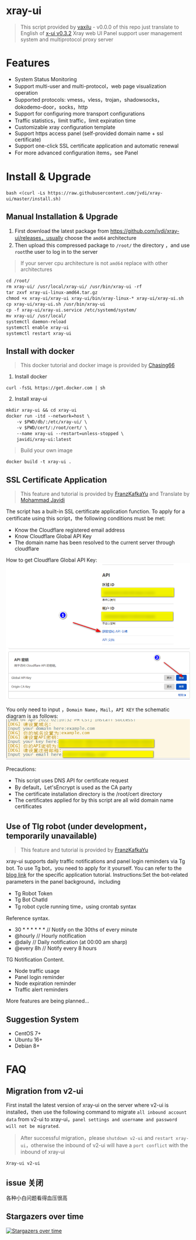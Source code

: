 # xray-ui

> This script provided by [vaxilu](https://github.com/vaxilu) - v0.0.0 of this repo just translate to English of [x-ui v0.3.2](https://github.com/vaxilu/x-ui)
Xray web UI Panel support user management system and multiprotocol proxy server

# Features

- System Status Monitoring
- Support multi-user and multi-protocol，web page visualization operation
- Supported protocols: vmess，vless，trojan，shadowsocks，dokodemo-door，socks，http
- Support for configuring more transport configurations
- Traffic statistics，limit traffic，limit expiration time
- Customizable xray configuration template
- Support https access panel (self-provided domain name + ssl certificate)
- Support one-click SSL certificate application and automatic renewal
- For more advanced configuration items，see Panel

# Install & Upgrade

```
bash <(curl -Ls https://raw.githubusercontent.com/jvdi/xray-ui/master/install.sh)
```

## Manual Installation & Upgrade

1. First download the latest package from https://github.com/jvdi/xray-ui/releases，usually choose the `amd64` architecture
2. Then upload this compressed package to `/root/` the directory ，and use `root`the user to log in to the server

> If your server cpu architecture is not `amd64` replace with other architectures

```
cd /root/
rm xray-ui/ /usr/local/xray-ui/ /usr/bin/xray-ui -rf
tar zxvf xray-ui-linux-amd64.tar.gz
chmod +x xray-ui/xray-ui xray-ui/bin/xray-linux-* xray-ui/xray-ui.sh
cp xray-ui/xray-ui.sh /usr/bin/xray-ui
cp -f xray-ui/xray-ui.service /etc/systemd/system/
mv xray-ui/ /usr/local/
systemctl daemon-reload
systemctl enable xray-ui
systemctl restart xray-ui
```

## Install with docker

> This docker tutorial and docker image is provided by [Chasing66](https://github.com/Chasing66)

1. Install docker

```shell
curl -fsSL https://get.docker.com | sh
```

2. Install xray-ui

```shell
mkdir xray-ui && cd xray-ui
docker run -itd --network=host \
    -v $PWD/db/:/etc/xray-ui/ \
    -v $PWD/cert/:/root/cert/ \
    --name xray-ui --restart=unless-stopped \
    javidi/xray-ui:latest
```

> Build your own image

```shell
docker build -t xray-ui .
```

## SSL Certificate Application

> This feature and tutorial is provided by [FranzKafkaYu](https://github.com/FranzKafkaYu) and Translate by [Mohammad Javidi](https://github.com/jvdi)

The script has a built-in SSL certificate application function. To apply for a certificate using this script，the following conditions must be met:

- Know the Cloudflare registered email address
- Know Cloudflare Global API Key
- The domain name has been resolved to the current server through cloudflare

How to get Cloudflare Global API Key:
    ![](media/bda84fbc2ede834deaba1c173a932223.png)
    ![](media/d13ffd6a73f938d1037d0708e31433bf.png)

You only need to input ，`Domain Name`，`Mail`，`API KEY` the schematic diagram is as follows:
        ![](media/2022-04-04_141259.png)

Precautions:

- This script uses DNS API for certificate request
- By default，Let'sEncrypt is used as the CA party
- The certificate installation directory is the /root/cert directory
- The certificates applied for by this script are all wild domain name certificates

## Use of Tlg robot (under development，temporarily unavailable)

> This feature and tutorial is provided by [FranzKafkaYu](https://github.com/FranzKafkaYu)

xray-ui supports daily traffic notifications and panel login reminders via Tg bot. To use Tg bot，you need to apply for it yourself. You can refer to the [blog link](https://coderfan.net/how-to-use-telegram-bot-to-alarm-you-when-someone-login-into-your-vps.html)
for the specific application tutorial. Instructions:Set the bot-related parameters in the panel background，including

- Tg Robot Token
- Tg Bot ChatId
- Tg robot cycle running time，using crontab syntax  

Reference syntax.
- 30 * * * * * * // Notify on the 30ths of every minute
- @hourly // Hourly notification
- @daily // Daily notification (at 00:00 am sharp)
- @every 8h // Notify every 8 hours  

TG Notification Content.
- Node traffic usage
- Panel login reminder
- Node expiration reminder
- Traffic alert reminders  

More features are being planned...
## Suggestion System

- CentOS 7+
- Ubuntu 16+
- Debian 8+

# FAQ

## Migration from v2-ui

First install the latest version of xray-ui on the server where v2-ui is installed，then use the following command to migrate `all inbound account data` from v2-ui to xray-ui，`panel settings and username and password will not be migrated`.

> After successful migration，please `shutdown v2-ui` and `restart xray-ui`，otherwise the inbound of v2-ui will have a `port conflict` with the inbound of xray-ui

```
Xray-ui v2-ui
```

## issue 关闭

各种小白问题看得血压很高

## Stargazers over time

[![Stargazers over time](https://starchart.cc/vaxilu/xray-ui.svg)](https://starchart.cc/vaxilu/xray-ui)
